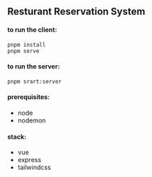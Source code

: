 ## Resturant Reservation System

#### to run the client:

```
pnpm install
pnpm serve
```

#### to run the server:

```
pnpm srart:server
```

#### prerequisites:

- node
- nodemon

#### stack:

- vue
- express
- tailwindcss
